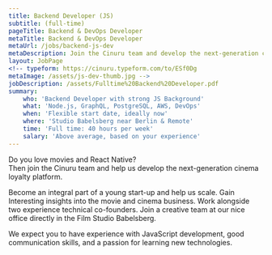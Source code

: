 ```yaml
---
title: Backend Developer (JS)
subtitle: (full-time)
pageTitle: Backend & DevOps Developer
metaTitle: Backend & DevOps Developer
metaUrl: /jobs/backend-js-dev
metaDescription: Join the Cinuru team and develop the next-generation cinema loyalty platform.
layout: JobPage
<!-- typeform: https://cinuru.typeform.com/to/ESf0Dg
metaImage: /assets/js-dev-thumb.jpg -->
jobDescription: /assets/Fulltime%20Backend%20Developer.pdf
summary:
    who: 'Backend Developer with strong JS Background'
    what: 'Node.js, GraphQL, PostgreSQL, AWS, DevOps'
    when: 'Flexible start date, ideally now'
    where: 'Studio Babelsberg near Berlin & Remote'
    time: 'Full time: 40 hours per week'
    salary: 'Above average, based on your experience'
---
```


Do you love movies and React Native? </br>
Then join the Cinuru team and help us develop the next-generation cinema loyalty platform.

Become an integral part of a young start-up and help us scale. Gain Interesting insights into the movie and cinema business. Work alongside two experience technical co-founders. Join a creative team at our nice office directly in the Film Studio Babelsberg.

We expect you to have experience with JavaScript development, good communication skills, and a passion for learning new technologies.
